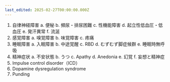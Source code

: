 ```yaml
---
last_edited: 2025-02-27T00:00:00.000Z
---
```





1. 自律神経障害
	a. 便秘
	b. 頻尿・排尿困難
	c. 性機能障害
	d. 起立性低血圧・低血圧
	e. 発汗異常
	f. 流涎
2. 感覚障害
	a. 嗅覚障害
	b. 味覚障害
	c. 疼痛
3. 睡眠障害
	a. 入眠障害
	b. 中途覚醒
	c. RBD
	d. むずむず脚症候群
	e. 睡眠時無呼吸
4. 精神症状
	a. 不安状態
	b. うつ
	c. Apathy
	d. Anedonia
	e. 幻覚
	f. 妄想と精神症
5. Impulse control disorder（ICD）
6. Dopamine dysregulation syndrome
7. Punding
